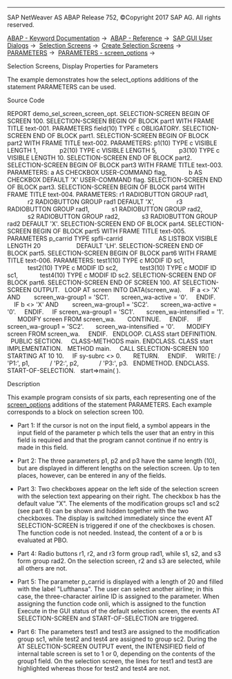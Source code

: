   

* * *

SAP NetWeaver AS ABAP Release 752, ©Copyright 2017 SAP AG. All rights reserved.

[ABAP - Keyword Documentation](https://help.sap.com/doc/abapdocu_752_index_htm/7.52/en-US/abenabap.htm) →  [ABAP - Reference](https://help.sap.com/doc/abapdocu_752_index_htm/7.52/en-US/abenabap_reference.htm) →  [SAP GUI User Dialogs](https://help.sap.com/doc/abapdocu_752_index_htm/7.52/en-US/abenabap_screens.htm) →  [Selection Screens](https://help.sap.com/doc/abapdocu_752_index_htm/7.52/en-US/abenselection_screen.htm) →  [Create Selection Screens](https://help.sap.com/doc/abapdocu_752_index_htm/7.52/en-US/abenselection_screen_create.htm) →  [PARAMETERS](https://help.sap.com/doc/abapdocu_752_index_htm/7.52/en-US/abapparameters.htm) →  [PARAMETERS - screen\_options](https://help.sap.com/doc/abapdocu_752_index_htm/7.52/en-US/abapparameters_screen.htm) → 

Selection Screens, Display Properties for Parameters

The example demonstrates how the select\_options additions of the statement PARAMETERS can be used.

Source Code

REPORT demo\_sel\_screen\_screen\_opt.
SELECTION-SCREEN BEGIN OF SCREEN 100.
SELECTION-SCREEN BEGIN OF BLOCK part1 WITH FRAME TITLE text-001.
PARAMETERS field(10) TYPE c OBLIGATORY.
SELECTION-SCREEN END OF BLOCK part1.
SELECTION-SCREEN BEGIN OF BLOCK part2 WITH FRAME TITLE text-002.
PARAMETERS: p1(10) TYPE c VISIBLE LENGTH 1,
            p2(10) TYPE c VISIBLE LENGTH 5,
            p3(10) TYPE c VISIBLE LENGTH 10.
SELECTION-SCREEN END OF BLOCK part2.
SELECTION-SCREEN BEGIN OF BLOCK part3 WITH FRAME TITLE text-003.
PARAMETERS: a AS CHECKBOX USER-COMMAND flag,
            b AS CHECKBOX DEFAULT 'X' USER-COMMAND flag.
SELECTION-SCREEN END OF BLOCK part3.
SELECTION-SCREEN BEGIN OF BLOCK part4 WITH FRAME TITLE text-004.
PARAMETERS: r1 RADIOBUTTON GROUP rad1,
            r2 RADIOBUTTON GROUP rad1 DEFAULT 'X',
            r3 RADIOBUTTON GROUP rad1,
            s1 RADIOBUTTON GROUP rad2,
            s2 RADIOBUTTON GROUP rad2,
            s3 RADIOBUTTON GROUP rad2 DEFAULT 'X'.
SELECTION-SCREEN END OF BLOCK part4.
SELECTION-SCREEN BEGIN OF BLOCK part5 WITH FRAME TITLE text-005.
PARAMETERS p\_carrid TYPE spfli-carrid
                    AS LISTBOX VISIBLE LENGTH 20
                    DEFAULT 'LH'.
SELECTION-SCREEN END OF BLOCK part5.
SELECTION-SCREEN BEGIN OF BLOCK part6 WITH FRAME TITLE text-006.
PARAMETERS: test1(10) TYPE c MODIF ID sc1,
            test2(10) TYPE c MODIF ID sc2,
            test3(10) TYPE c MODIF ID sc1,
            test4(10) TYPE c MODIF ID sc2.
SELECTION-SCREEN END OF BLOCK part6.
SELECTION-SCREEN END OF SCREEN 100.
AT SELECTION-SCREEN OUTPUT.
  LOOP AT screen INTO DATA(screen\_wa).
    IF a <> 'X' AND
       screen\_wa-group1 = 'SC1'.
      screen\_wa-active = '0'.
    ENDIF.
    IF b <> 'X' AND
       screen\_wa-group1 = 'SC2'.
      screen\_wa-active = '0'.
    ENDIF.
    IF screen\_wa-group1 = 'SC1'.
      screen\_wa-intensified = '1'.
      MODIFY screen FROM screen\_wa.
      CONTINUE.
    ENDIF.
    IF screen\_wa-group1 = 'SC2'.
      screen\_wa-intensified = '0'.
      MODIFY screen FROM screen\_wa.
    ENDIF.
  ENDLOOP.
CLASS start DEFINITION.
  PUBLIC SECTION.
    CLASS-METHODS main.
ENDCLASS.
CLASS start IMPLEMENTATION.
  METHOD main.
    CALL SELECTION-SCREEN 100 STARTING AT 10 10.
    IF sy-subrc <> 0.
      RETURN.
    ENDIF.
    WRITE: / 'P1:', p1,
           / 'P2:', p2,
           / 'P3:', p3.
  ENDMETHOD.
ENDCLASS.
START-OF-SELECTION.
  start=>main( ).

Description

This example program consists of six parts, each representing one of the [screen\_options](https://help.sap.com/doc/abapdocu_752_index_htm/7.52/en-US/abapparameters_screen.htm) additions of the statement PARAMETERS. Each example corresponds to a block on selection screen 100.

-   Part 1: If the cursor is not on the input field, a symbol appears in the input field of the parameter p which tells the user that an entry in this field is required and that the program cannot continue if no entry is made in this field.

-   Part 2: The three parameters p1, p2 and p3 have the same length (10), but are displayed in different lengths on the selection screen. Up to ten places, however, can be entered in any of the fields.

-   Part 3: Two checkboxes appear on the left side of the selection screen with the selection text appearing on their right. The checkbox b has the default value "X". The elements of the modification groups sc1 and sc2 (see part 6) can be shown and hidden together with the two checkboxes. The display is switched immediately since the event AT SELECTION-SCREEN is triggered if one of the checkboxes is chosen. The function code is not needed. Instead, the content of a or b is evaluated at PBO.

-   Part 4: Radio buttons r1, r2, and r3 form group rad1, while s1, s2, and s3 form group rad2. On the selection screen, r2 and s3 are selected, while all others are not.

-   Part 5: The parameter p\_carrid is displayed with a length of 20 and filled with the label "Lufthansa". The user can select another airline; in this case, the three-character airline ID is assigned to the parameter. When assigning the function code onli, which is assigned to the function Execute in the GUI status of the default selection screen, the events AT SELECTION-SCREEN and START-OF-SELECTION are triggered.

-   Part 6: The parameters test1 and test3 are assigned to the modification group sc1, while test2 and test4 are assigned to group sc2. During the AT SELECTION-SCREEN OUTPUT event, the INTENSIFIED field of internal table screen is set to 1 or 0, depending on the contents of the group1 field. On the selection screen, the lines for test1 and test3 are highlighted whereas those for test2 and test4 are not.